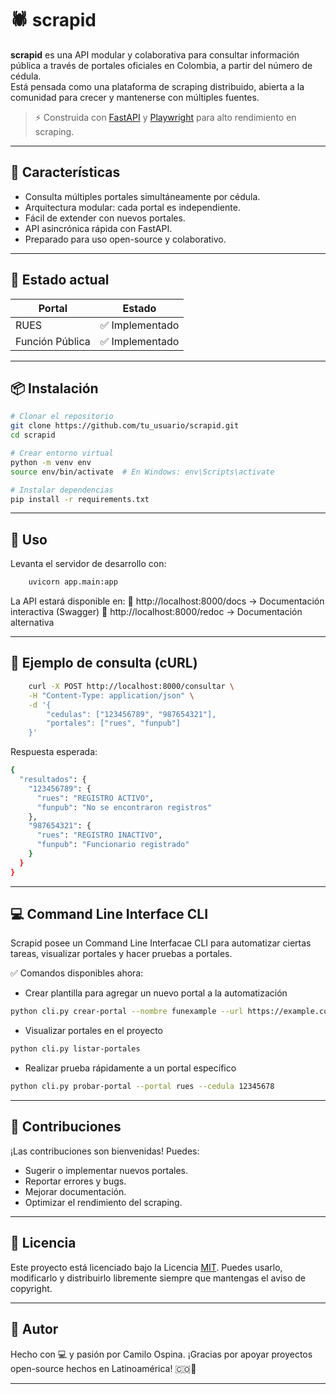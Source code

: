 # 🕷️ scrapid

**scrapid** es una API modular y colaborativa para consultar información pública a través de portales oficiales en Colombia, a partir del número de cédula.  
Está pensada como una plataforma de scraping distribuido, abierta a la comunidad para crecer y mantenerse con múltiples fuentes.

> ⚡️ Construida con [FastAPI](https://fastapi.tiangolo.com/) y [Playwright](https://playwright.dev/) para alto rendimiento en scraping.

---

## 🚀 Características

- Consulta múltiples portales simultáneamente por cédula.
- Arquitectura modular: cada portal es independiente.
- Fácil de extender con nuevos portales.
- API asincrónica rápida con FastAPI.
- Preparado para uso open-source y colaborativo.

---

## 🧪 Estado actual

| Portal     | Estado     |
|------------|------------|
| RUES       | ✅ Implementado |
| Función Pública | ✅ Implementado |

---

## 📦 Instalación

```bash
# Clonar el repositorio
git clone https://github.com/tu_usuario/scrapid.git
cd scrapid

# Crear entorno virtual
python -m venv env
source env/bin/activate  # En Windows: env\Scripts\activate

# Instalar dependencias
pip install -r requirements.txt 

```
---

## 🔧 Uso

Levanta el servidor de desarrollo con:

```bash
    uvicorn app.main:app
```
La API estará disponible en:
📍 http://localhost:8000/docs → Documentación interactiva (Swagger)
📍 http://localhost:8000/redoc → Documentación alternativa

---

## 🧪 Ejemplo de consulta (cURL)

```bash
    curl -X POST http://localhost:8000/consultar \
    -H "Content-Type: application/json" \
    -d '{
        "cedulas": ["123456789", "987654321"],
        "portales": ["rues", "funpub"]
    }'
```
Respuesta esperada:

```bash
{
  "resultados": {
    "123456789": {
      "rues": "REGISTRO ACTIVO",
      "funpub": "No se encontraron registros"
    },
    "987654321": {
      "rues": "REGISTRO INACTIVO",
      "funpub": "Funcionario registrado"
    }
  }
}
```
---

## 💻 Command Line Interface CLI

Scrapid posee un Command Line Interfacae CLI para automatizar ciertas tareas, visualizar portales y hacer pruebas a portales.

✅ Comandos disponibles ahora:

- Crear plantilla para agregar un nuevo portal a la automatización

```bash 
python cli.py crear-portal --nombre funexample --url https://example.com
```
- Visualizar portales en el proyecto 

```bash 
python cli.py listar-portales
```
- Realizar prueba rápidamente a un portal específico

```bash
python cli.py probar-portal --portal rues --cedula 12345678
```
---

## 🤝 Contribuciones

¡Las contribuciones son bienvenidas! Puedes:
- Sugerir o implementar nuevos portales.
- Reportar errores y bugs.
- Mejorar documentación.
- Optimizar el rendimiento del scraping.

---

## 📄 Licencia

Este proyecto está licenciado bajo la Licencia [MIT](https://opensource.org/license/mit).
Puedes usarlo, modificarlo y distribuirlo libremente siempre que mantengas el aviso de copyright.

---

## 🧠 Autor

Hecho con 💻 y pasión por Camilo Ospina.
¡Gracias por apoyar proyectos open-source hechos en Latinoamérica! 🇨🇴🚀

---
